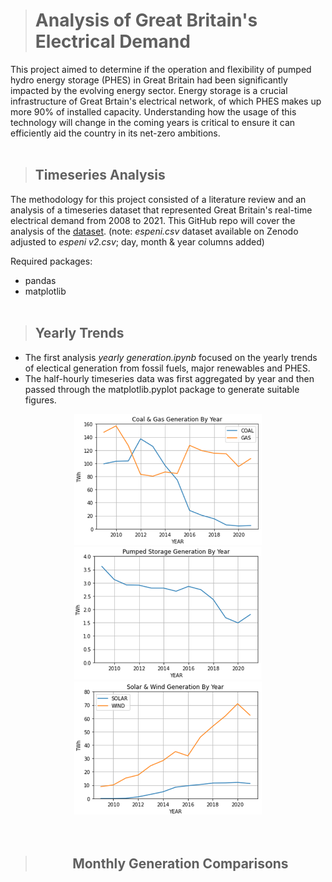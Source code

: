 ># Analysis of Great Britain's Electrical Demand
This project aimed to determine if the operation and flexibility of pumped hydro energy storage (PHES) in Great Britain had been significantly impacted by the evolving energy sector. Energy storage is a crucial infrastructure of Great Brtain's electrical network, of which PHES makes up more 90% of installed capacity. Understanding how the usage of this technology will change in the coming years is critical to ensure it can efficiently aid the country in its net-zero ambitions.
<br/><br/>

>## Timeseries Analysis
The methodology for this project consisted of a literature review and an analysis of a timeseries dataset that represented Great Britain's real-time electrical demand from 2008 to 2021. This GitHub repo will cover the analysis of the [dataset](https://zenodo.org/record/7140904). (note: *espeni.csv* dataset available on Zenodo adjusted to *espeni v2.csv*; day, month & year columns added)  

Required packages:
- pandas
- matplotlib
<br/><br/>

>## Yearly Trends
- The first analysis *yearly generation.ipynb* focused on the yearly trends of electical generation from fossil fuels, major renewables and PHES. 
- The half-hourly timeseries data was first aggregated by year and then passed through the matplotlib.pyplot package to generate suitable figures.

<div style="text-align: center;">
<img src="PNGs/Coal & Gas yearly generation.png" style="width: 300px"/> <img src="PNGs/PHES yearly generation.png" style="width: 300px"> <div>

<div style="text-align: center;">
<img src="PNGs/Solar & Wind yearly generation.png" style="width: 300px">
</div>
<br/><br/>

>## Monthly Generation Comparisons


